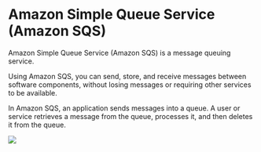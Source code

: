 # Amazon Simple Queue Service (Amazon SQS)

Amazon Simple Queue Service (Amazon SQS) is a message queuing service. 

Using Amazon SQS, you can send, store, and receive messages between software components, without losing messages or requiring other services to be available.

In Amazon SQS, an application sends messages into a queue. A user or service retrieves a message from the queue, processes it, and then deletes it from the queue.

![](amazon-sqs.png)
